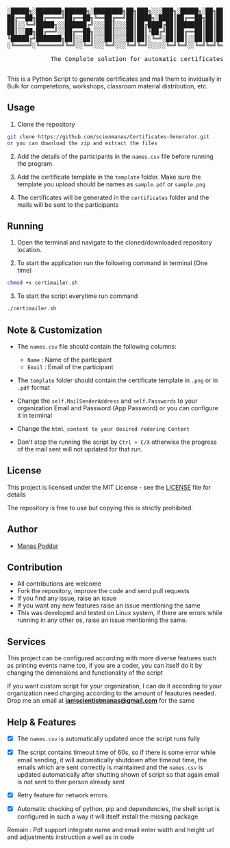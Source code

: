 <pre>

░█████╗░███████╗██████╗░████████╗██╗███╗░░░███╗░█████╗░██╗██╗░░░░░███████╗██████╗░
██╔══██╗██╔════╝██╔══██╗╚══██╔══╝██║████╗░████║██╔══██╗██║██║░░░░░██╔════╝██╔══██╗
██║░░╚═╝█████╗░░██████╔╝░░░██║░░░██║██╔████╔██║███████║██║██║░░░░░█████╗░░██████╔╝
██║░░██╗██╔══╝░░██╔══██╗░░░██║░░░██║██║╚██╔╝██║██╔══██║██║██║░░░░░██╔══╝░░██╔══██╗
╚█████╔╝███████╗██║░░██║░░░██║░░░██║██║░╚═╝░██║██║░░██║██║███████╗███████╗██║░░██║
░╚════╝░╚══════╝╚═╝░░╚═╝░░░╚═╝░░░╚═╝╚═╝░░░░░╚═╝╚═╝░░╚═╝╚═╝╚══════╝╚══════╝╚═╝░░╚═╝

            The Complete solution for automatic certificates mailing

</pre>

This is a Python Script to generate certificates and mail them to invidually in Bulk for competetions, workshops, classroom material distribution, etc.

## Usage

1. Clone the repository
```bash
git clone https://github.com/scienmanas/Certificates-Generator.git
or you can download the zip and extract the files
```

2. Add the details of the participants in the `names.csv` file before running the program.

3. Add the certificate template in the `template` folder. Make sure the template you upload should be names as `sample.pdf` or `sample.png`

4. The certificates will be generated in the `certificates` folder and the mails will be sent to the participants

## Running 

1. Open the terminal and navigate to the cloned/downloaded repository location.

2. To start the application run the following command in terminal (One time)
```bash
chmod +x certimailer.sh
```

3. To start the script everytime run command 
```bash
./certimailer.sh
```

## Note & Customization

- The `names.csv` file should contain the following columns:
    - `Name` : Name of the participant
    - `Email` : Email of the participant

- The `template` folder should contain the certificate template in `.png` or in `.pdf` format
- Change the `self.MailSenderAddress` and `self.Passwords` to your organization Email and Password (App Password) or you can configure it in terminal
- Change the `html_content to your desired redering Content` 

- Don't stop the running the script by `Ctrl + C/X` otherwise the progress of the mail sent will not updated for that run.

## License

This project is licensed under the MIT License - see the [LICENSE](LICENSE) file for details

The repository is free to use but copying this is strictly prohibited.

## Author

- [Manas Poddar](https://www.instagram.com/scienmanas/)

## Contribution

- All contributions are welcome
- Fork the repository, improve the code and send pull requests
- If you find any issue, raise an issue
- If you want any new features raise an issue mentioning the same
- This was developed and tested on Linux system, if there are errors while running in any other os, raise an issue mentioning the same.

<!-- ## Feautres under development  -->

## Services 

This project can be configured according with more diverse features such as printing events name too, if you are a coder, you can itself do it by changing the dimensions and functionality of the script

If you want custom script for your organization, I can do it according to your organization need charging according to the amount of feautures needed. Drop me an email at **iamscientistmanas@gmail.com** for the same


## Help & Features

- [x] The `names.csv` is automatically updated once the script runs fully
- [x] The script contains timeout time of 60s, so if there is some error while email sending, it will automatically shutdown after timeout time, the emails which are sent correctly is maintained and the `names.csv` is updated automatically after shutting shown of script so that again email is not sent to ther person already sent
- [x] Retry feature for network errors.
- [x] Automatic checking of python, pip and dependencies, the shell script is configured in such a way it will itself install the missing package





Remain :
Pdf support
integrate name and email enter
width and height url and adjustments instruction a well as in code